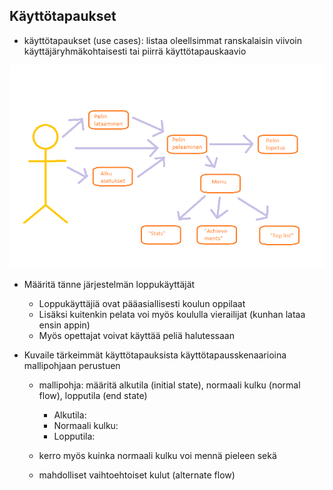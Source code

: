 ## Käyttötapaukset

* käyttötapaukset (use cases): listaa oleellsimmat ranskalaisin viivoin käyttäjäryhmäkohtaisesti tai piirrä käyttötapauskaavio

 ![Kaavio](kaavio.png)
 
 
* Määritä tänne järjestelmän loppukäyttäjät
  * Loppukäyttäjiä ovat pääasiallisesti koulun oppilaat
  * Lisäksi kuitenkin pelata voi myös koululla vierailijat (kunhan lataa ensin appin)
  * Myös opettajat voivat käyttää peliä halutessaan


* Kuvaile tärkeimmät käyttötapauksista käyttötapausskenaarioina mallipohjaan perustuen
  * mallipohja: määritä alkutila (initial state), normaali kulku (normal flow), lopputila (end state)
    - Alkutila: 
    - Normaali kulku: 
    - Lopputila: 
    
  * kerro myös kuinka normaali kulku voi mennä pieleen sekä
  * mahdolliset vaihtoehtoiset kulut (alternate flow)


